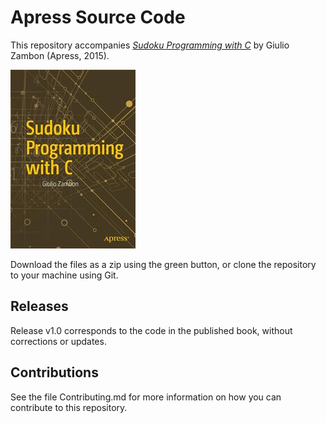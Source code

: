 # Apress Source Code

This repository accompanies [*Sudoku Programming with C*](http://www.apress.com/9781484209967) by Giulio Zambon (Apress, 2015).

![Cover image](9781484209967.jpg)

Download the files as a zip using the green button, or clone the repository to your machine using Git.

## Releases

Release v1.0 corresponds to the code in the published book, without corrections or updates.

## Contributions

See the file Contributing.md for more information on how you can contribute to this repository.
